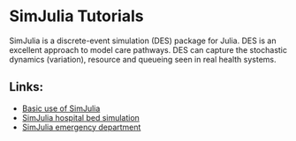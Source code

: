 # SimJulia Tutorials

SimJulia is a discrete-event simulation (DES) package for Julia.  DES is an excellent approach to model care pathways.  DES can capture the stochastic dynamics (variation), resource and queueing seen in real health systems.

## Links:

* [Basic use of SimJulia](https://juliahealthcare.org/simjulia_1)
* [SimJulia hospital bed simulation](https://juliahealthcare.org/simjulia_2)
* [SimJulia emergency department](https://juliahealthcare.org/simjulia_3)